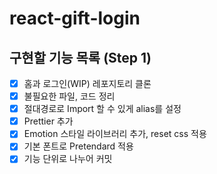 # react-gift-login

## 구현할 기능 목록 (Step 1)

- [x] 홈과 로그인(WIP) 레포지토리 클론
- [x] 불필요한 파일, 코드 정리
- [x] 절대경로로 Import 할 수 있게 alias를 설정
- [x] Prettier 추가
- [x] Emotion 스타일 라이브러리 추가, reset css 적용
- [x] 기본 폰트로 Pretendard 적용
- [x] 기능 단위로 나누어 커밋
